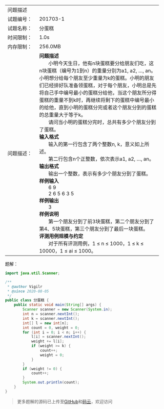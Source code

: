 <table width="1265">
    <col width="219.00" />
    <col width="1046" />
    <tr>
        <td colspan="2">问题描述</td>
    </tr>
    <tr>
        <td>试题编号：</td>
        <td align=left>
201703-1
        </td>
    </tr>
    <tr>
        <td>试题名称：</td>
        <td align=left>
分蛋糕
        </td>
    </tr>
    <tr>
        <td>时间限制：</td>
        <td align=left>1.0s</td>
    </tr>
    <tr>
        <td>内存限制：</td>
        <td align=left>256.0MB</td>
    </tr>
    <tr>
        <td>问题描述：</td>
        <td align=left><b>问题描述</b>
        <br/>
            &nbsp;&nbsp;&nbsp;&nbsp;&nbsp;&nbsp;
小明今天生日，他有n块蛋糕要分给朋友们吃，这n块蛋糕（编号为1到n）的重量分别为a1, a2, …, an。小明想分给每个朋友至少重量为k的蛋糕。小明的朋友们已经排好队准备领蛋糕，对于每个朋友，小明总是先将自己手中编号最小的蛋糕分给他，当这个朋友所分得蛋糕的重量不到k时，再继续将剩下的蛋糕中编号最小的给他，直到小明的蛋糕分完或者这个朋友分到的蛋糕的总重量大于等于k。
        <br/>
            &nbsp;&nbsp;&nbsp;&nbsp;&nbsp;&nbsp;
请问当小明的蛋糕分完时，总共有多少个朋友分到了蛋糕。
        <br/>
            <b>输入格式</b><br/>
            &nbsp;&nbsp;&nbsp;&nbsp;&nbsp;&nbsp;
输入的第一行包含了两个整数n, k，意义如上所述。
            <br/>
            &nbsp;&nbsp;&nbsp;&nbsp;&nbsp;&nbsp;
第二行包含n个正整数，依次表示a1, a2, …, an。
            <br/>
            <b>输出格式</b><br/>
            &nbsp;&nbsp;&nbsp;&nbsp;&nbsp;&nbsp;
输出一个整数，表示有多少个朋友分到了蛋糕。
            <br/>
            <b>样例输入</b>
            <br />
            &nbsp;&nbsp;&nbsp;&nbsp;&nbsp;&nbsp;
6 9
            <br/>
            &nbsp;&nbsp;&nbsp;&nbsp;&nbsp;&nbsp;
2 6 5 6 3 5
            <br/>
            <b>样例输出</b><br />
            &nbsp;&nbsp;&nbsp;&nbsp;&nbsp;&nbsp;
3
            <br/>
            <b>样例说明</b><br />
            &nbsp;&nbsp;&nbsp;&nbsp;&nbsp;&nbsp;
第一个朋友分到了前3块蛋糕，第二个朋友分到了第4、5块蛋糕，第三个朋友分到了最后一块蛋糕。
            <br/>
            <b>评测用例规模与约定</b><br />
            &nbsp;&nbsp;&nbsp;&nbsp;&nbsp;&nbsp;
对于所有评测用例，1 ≤ n ≤ 1000，1 ≤ k ≤ 10000，1 ≤ ai ≤ 1000。
        </td>
    </tr>
</table>

题解：

```java
import java.util.Scanner;

/**
 * @author Vigilr
 * @since 2020-08-05
 */
public class 分蛋糕 {
    public static void main(String[] args) {
        Scanner scanner = new Scanner(System.in);
        int n = scanner.nextInt();
        int k = scanner.nextInt();
        int[] l = new int[n];
        int count = 0, weight = 0;
        for (int i = 0; i < n; i++) {
            l[i] = scanner.nextInt();
            weight += l[i];
            if (weight >= k) {
                count++;
                weight = 0;
            }
        }
        if (weight != 0) {
            count++;
        }
        System.out.println(count);
    }
}
```

> 更多题解的源码已上传至[GitHub](https://github.com/eternidad33/csp)和[码云](https://gitee.com/eternidad33/csp)，欢迎访问

